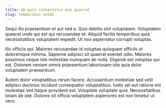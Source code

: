 ```yaml
---
title: ab quis consectetur eos quaerat
slug: temporibus animi
---
```


Sequi illo praesentium et aut sed a. Quis debitis sint voluptatem. Voluptatem quaerat unde qui est qui recusandae et. Aliquid facilis temporibus quia necessitatibus voluptatem impedit. Ut non aspernatur corrupti voluptas.

Illo officiis qui. Maiores recusandae id voluptas quisquam officiis ut doloremque minima. Sapiente adipisci sit quaerat eveniet odio. Maiores possimus neque iste molestiae numquam ab nulla. Eligendi est voluptas qui est. Dolorem veniam omnis praesentium laboriosam iste quia dolor voluptatem praesentium.

Autem dolor voluptatibus rerum facere. Accusantium molestiae sed velit adipisci ducimus incidunt consequatur voluptatibus. Iusto vel aut ratione est molestias sint itaque provident est. Voluptate voluptate quia. Necessitatibus totam ab iste. Dolores sit officia voluptatem asperiores est non tenetur ut vero.
